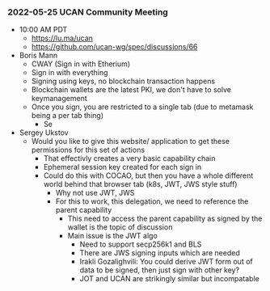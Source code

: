 ### 2022-05-25 UCAN Community Meeting

- 10:00 AM PDT
  - https://lu.ma/ucan
  - https://github.com/ucan-wg/spec/discussions/66
- Boris Mann
  - CWAY (Sign in with Etherium)
  - Sign in with everything
  - Signing using keys, no blockchain transaction happens
  - Blockchain wallets are the latest PKI, we don't have to solve keymanagement
  - Once you sign, you are restricted to a single tab (due to metamask being a per tab thing)
    - Se
- Sergey Ukstov
  - Would you like to give this website/ application to get these permissions for this set of actions
    - That effectivly creates a very basic capability chain
    - Ephemeral session key created for each sign in
    - Could do this with COCAO, but then you have a whole different world behind that browser tab (k8s, JWT, JWS style stuff)
      - Why not use JWT, JWS
      - For this to work, this delegation, we need to reference the parent capability
        - This need to access the parent capability as signed by the wallet is the topic of discussion
        - Main issue is the JWT algo
          - Need to support secp256k1 and BLS
          - There are JWS signing inputs which are needed
          - Irakli Gozalighvili: You could derive JWT form out of data to be signed, then just sign with other key?
          - JOT and UCAN are strikingly similar but incompatable